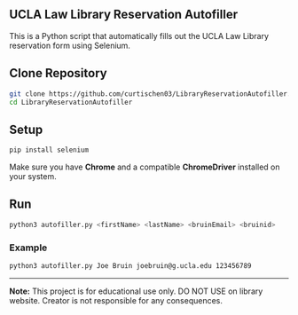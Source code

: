 ## UCLA Law Library Reservation Autofiller

This is a Python script that automatically fills out the UCLA Law Library reservation form using Selenium.

## Clone Repository
```bash
git clone https://github.com/curtischen03/LibraryReservationAutofiller.git
cd LibraryReservationAutofiller
````

## Setup

```bash
pip install selenium
```

Make sure you have **Chrome** and a compatible **ChromeDriver** installed on your system.

## Run

```bash
python3 autofiller.py <firstName> <lastName> <bruinEmail> <bruinid>
```

### Example

```bash
python3 autofiller.py Joe Bruin joebruin@g.ucla.edu 123456789
```

---

**Note:**
This project is for educational use only. DO NOT USE on library website. Creator is not responsible for any consequences.


